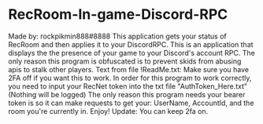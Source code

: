 # RecRoom-In-game-Discord-RPC
Made by: rockpikmin888#8888
This application gets your status of RecRoom and then applies it to your DiscordRPC.
This is an application that displays the the presence of your game to your Discord's account RPC.
The only reason this program is obfuscated is to prevent skids from abusing apis to stalk other players.
Text from file !ReadMe.txt: 
Make sure you have 2FA off if you want this to work.
In order for this program to work correctly, you need to input your RecNet token into the txt file "AuthToken_Here.txt" (Nothing will be logged)
The only reason this program needs your bearer token is so it can make requests to get your: UserName, AccountId, and the room you're currently in. 
Enjoy!
Update: You can keep 2fa on.

